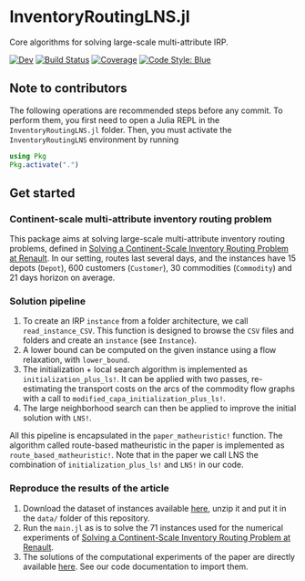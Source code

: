 # InventoryRoutingLNS.jl

Core algorithms for solving large-scale multi-attribute IRP.


[![Dev](https://img.shields.io/badge/docs-dev-blue.svg)](https://LouisBouvier.github.io/InventoryRoutingLNS.jl/dev/)
[![Build Status](https://github.com/LouisBouvier/InventoryRoutingLNS.jl/actions/workflows/CI.yml/badge.svg?branch=main)](https://github.com/LouisBouvier/InventoryRoutingLNS.jl/actions/workflows/CI.yml?query=branch%3Amain)
[![Coverage](https://codecov.io/gh/LouisBouvier/InventoryRoutingLNS.jl/branch/main/graph/badge.svg)](https://codecov.io/gh/LouisBouvier/InventoryRoutingLNS.jl)
[![Code Style: Blue](https://img.shields.io/badge/code%20style-blue-4495d1.svg)](https://github.com/invenia/BlueStyle)

## Note to contributors

The following operations are recommended steps before any commit.
To perform them, you first need to open a Julia REPL in the `InventoryRoutingLNS.jl` folder.
Then, you must activate the `InventoryRoutingLNS` environment by running

```julia
using Pkg
Pkg.activate(".")
```


## Get started

### Continent-scale multi-attribute inventory routing problem
This package aims at solving large-scale multi-attribute inventory routing problems, 
defined in [Solving a Continent-Scale Inventory Routing Problem at Renault](https://arxiv.org/abs/2209.00412). In our setting, routes last several days, and the instances have 15 depots (`Depot`), 600 customers (`Customer`), 30 commodities (`Commodity`) and 21 days horizon 
on average.  

### Solution pipeline

1. To create an IRP `instance` from a folder architecture, we call `read_instance_CSV`.
    This function is designed to browse the `CSV` files and folders and create an `instance` (see `Instance`).
2. A lower bound can be computed on the given instance using a flow relaxation, with `lower_bound`.
3. The initialization + local search algorithm is implemented as `initialization_plus_ls!`.
    It can be applied with two passes, re-estimating the transport costs on the arcs of the commodity flow graphs 
    with a call to `modified_capa_initialization_plus_ls!`.
4. The large neighborhood search can then be applied to improve the initial solution with `LNS!`.

All this pipeline is encapsulated in the `paper_matheuristic!` function.
The algorithm called route-based matheuristic in the paper is implemented as `route_based_matheuristic!`.
Note that in the paper we call LNS the combination of `initialization_plus_ls!` and `LNS!` in our code.


### Reproduce the results of the article

1. Download the dataset of instances available [here](http://cermics.enpc.fr/~parmenta/IRP/instances.zip), unzip it and put it in the `data/` folder of this repository.
2. Run the `main.jl` as is to solve the 71 instances used for the numerical experiments of [Solving a Continent-Scale Inventory Routing Problem at Renault](https://arxiv.org/abs/2209.00412).
3. The solutions of the computational experiments of the paper are directly available [here](http://cermics.enpc.fr/~parmenta/IRP/solutions.zip). See our code documentation to import them.
